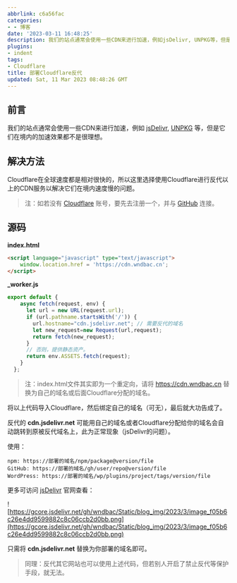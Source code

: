 ```yaml
---
abbrlink: c6a56fac
categories:
- - 博客
date: '2023-03-11 16:48:25'
description: 我们的站点通常会使用一些CDN来进行加速，例如jsDelivr, UNPKG等，但是它们在境内的加速效果都不是很理想，这里阐述如何用Cloudflare反代它们以达到提速效果。
plugins:
- indent
tags:
- Cloudflare
title: 部署Cloudflare反代
updated: Sat, 11 Mar 2023 08:48:26 GMT
---
```

## 前言

我们的站点通常会使用一些CDN来进行加速，例如 [jsDelivr](https://www.jsdelivr.com), [UNPKG](https://unpkg.com) 等，但是它们在境内的加速效果都不是很理想。

## 解决方法

Cloudflare在全球速度都是相对很快的，所以这里选择使用Cloudflare进行反代以上的CDN服务以解决它们在境内速度慢的问题。

> 注：如若没有 [Cloudflare](https://www.cloudflare.com) 账号，要先去注册一个，并与 [GitHub](https://github.com) 连接。

## 源码

**index.html**

```html
<script language="javascript" type="text/javascript">
	window.location.href = 'https://cdn.wndbac.cn';
</script>
```

**_worker.js**

```js
export default {
    async fetch(request, env) {
      let url = new URL(request.url);
      if (url.pathname.startsWith('/')) {
        url.hostname="cdn.jsdelivr.net"; // 需要反代的域名
        let new_request=new Request(url,request);
        return fetch(new_request);
      }
      // 否则，提供静态资产。
      return env.ASSETS.fetch(request);
    }
  };
```

> 注：index.html文件其实即为一个重定向，请将 https://cdn.wndbac.cn 替换为自己的域名或后面Cloudflare分配的域名。

将以上代码导入Cloudflare，然后绑定自己的域名（可无），最后就大功告成了。

反代的 **cdn.jsdelivr.net** 可能用自己的域名或者Cloudflare分配给你的域名会自动跳转到原被反代域名上，此为正常现象（jsDelivr的问题）。

使用：

```
npm: https://部署的域名/npm/package@version/file
GitHub: https://部署的域名/gh/user/repo@version/file
WordPress: https://部署的域名/wp/plugins/project/tags/version/file
```

更多可访问 [jsDelivr](https://www.jsdelivr.com) 官网查看：

![https://gcore.jsdelivr.net/gh/wndbac/Static/blog_img/2023/3/image_f05b6c26e4dd9599882c8c06ccb2d0bb.png](https://gcore.jsdelivr.net/gh/wndbac/Static/blog_img/2023/3/image_f05b6c26e4dd9599882c8c06ccb2d0bb.png)

只需将 **cdn.jsdelivr.net** 替换为你部署的域名即可。

> 同理：反代其它网站也可以使用上述代码，但若别人开启了禁止反代等保护手段，就无法。
